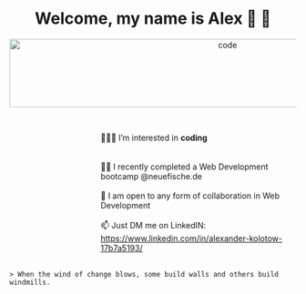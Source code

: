 <h1 align="center">
 Welcome, my name is Alex 👋 🙂
</h1>

<p align="center">
<img width="750" height="120" src="https://media.giphy.com/media/26tn33aiTi1jkl6H6/giphy.gif" alt="code" />
</p>


<dl><dd><dl><dd><dl><dd><dl><dd>
<br>

👨🏼‍💻 I’m interested in **coding**		
<br> <br>
🤩🥳 I recently completed a Web Development bootcamp @neuefische.de
<br> <br>
🤝 I am open to any form of collaboration in Web Development
<br> <br>
📫 Just DM me on LinkedIN: https://www.linkedin.com/in/alexander-kolotow-17b7a5193/
<br> <br>
</dd></dl></dd></dl></dd></dl></dd></dl>

	> When the wind of change blows, some build walls and others build windmills.
